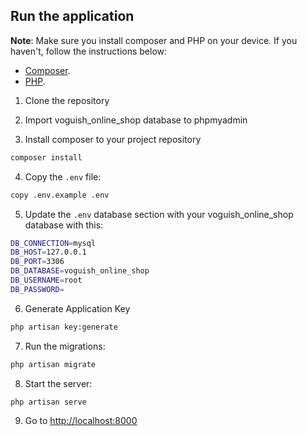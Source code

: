 ## Run the application
**Note**: Make sure you install composer and PHP on your device. If you haven't, follow the instructions below:
- [Composer](https://www.geeksforgeeks.org/how-to-install-php-composer-on-windows/).
- [PHP](https://www.geeksforgeeks.org/how-to-install-php-in-windows-10/).

1. Clone the repository

2. Import voguish_online_shop database to phpmyadmin

3. Install composer to your project repository

```bash
composer install
```

4. Copy the `.env` file:

```bash
copy .env.example .env
```

5. Update the `.env` database section with your voguish_online_shop database with this:

```bash
DB_CONNECTION=mysql
DB_HOST=127.0.0.1
DB_PORT=3306
DB_DATABASE=voguish_online_shop
DB_USERNAME=root
DB_PASSWORD=
```

6. Generate Application Key

```bash
php artisan key:generate
```

7. Run the migrations:

```bash
php artisan migrate
```

8. Start the server:

```bash
php artisan serve
```

9. Go to [http://localhost:8000](http://localhost:8000)
